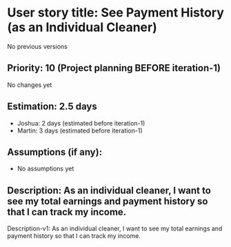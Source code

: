 # User story title: See Payment History (as an Individual Cleaner)
No previous versions

## Priority: 10 (Project planning BEFORE iteration-1)
No changes yet

## Estimation: 2.5 days
* Joshua: 2 days (estimated before iteration-1)
* Martin: 3 days (estimated before iteration-1)

## Assumptions (if any):
* No assumptions yet

## Description: As an individual cleaner, I want to see my total earnings and payment history so that I can track my income.
Description-v1: As an individual cleaner, I want to see my total earnings and payment history so that I can track my income.